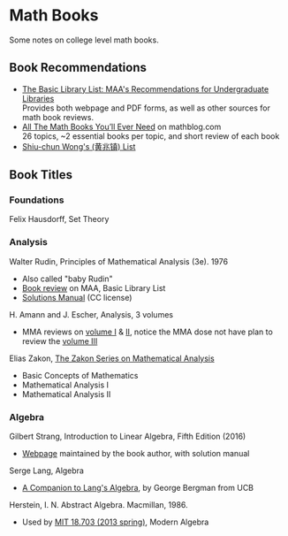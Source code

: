 # Math Books
Some notes on college level math books.

## Book Recommendations

* [The Basic Library List: MAA's Recommendations for Undergraduate Libraries](https://www.maa.org/press/maa-reviews/the-basic-library-list-maas-recommendations-for-undergraduate-libraries)<br />
  Provides both webpage and PDF forms, as well as other sources for math book reviews.
* [All The Math Books You’ll Ever Need](https://mathblog.com/mathematics-books/) on mathblog.<span></span>com<br />
  26 topics, ~2 essential books per topic, and short review of each book
* [Shiu-chun Wong's (黄兆镇) List](sub/math-wongs-list.md)

## Book Titles

### Foundations

Felix Hausdorff, Set Theory

### Analysis

Walter Rudin, Principles of Mathematical Analysis (3e). 1976

* Also called "baby Rudin"
* [Book review](https://www.maa.org/press/maa-reviews/principles-of-mathematical-analysis) on MAA, Basic Library List
* [Solutions Manual](http://digital.library.wisc.edu/1793/67009) (CC license)

H. Amann and J. Escher, Analysis, 3 volumes

* MMA reviews on [volume I](https://www.maa.org/press/maa-reviews/analysis-i-0) & [II](https://www.maa.org/press/maa-reviews/analysis-ii), notice the MMA dose not have plan to review the [volume III](https://www.maa.org/press/maa-reviews/analysis-iii)

Elias Zakon, [The Zakon Series on Mathematical Analysis](http://www.trillia.com/products.html)

* Basic Concepts of Mathematics
* Mathematical Analysis I
* Mathematical Analysis II

### Algebra

Gilbert Strang, Introduction to Linear Algebra, Fifth Edition (2016)

* [Webpage](http://math.mit.edu/~gs/linearalgebra/) maintained by the book author, with solution manual

Serge Lang, Algebra
 * [A Companion to Lang's Algebra](https://math.berkeley.edu/~gbergman/.C.to.L/), by George Bergman from UCB

Herstein, I. N. Abstract Algebra. Macmillan, 1986.

* Used by [MIT 18.703 (2013 spring)](https://ocw.mit.edu/courses/mathematics/18-703-modern-algebra-spring-2013/), Modern Algebra
